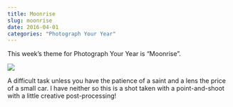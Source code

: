 ```yaml
---
title: Moonrise
slug: moonrise
date: 2016-04-01
categories: "Photograph Your Year"
---
```


<p>This week’s theme for Photograph Your Year is “Moonrise”.</p>
<img src="http://res.cloudinary.com/dy6grlu8z/image/upload/v1558841935/a8zcb8fpkzw3azu6kbqj.jpg"/>
<p>A difficult task unless you have the patience of a saint and a lens the price of a small car. I have neither so this is a shot taken with a point-and-shoot with a little creative post-processing!</p>
